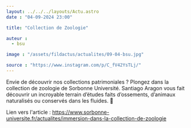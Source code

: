 ```yaml
---
layout: ../../../layouts/Actu.astro
date : "04-09-2024 23:00"

title: "Collection de Zoologie"

auteur :
  - bsu

image : "/assets/fildactus/actualites/09-04-bsu.jpg"

source : "https://www.instagram.com/p/C_fV42YsTLj/"
---
```


Envie de découvrir nos collections patrimoniales ? Plongez dans la collection de zoologie de Sorbonne Université. Santiago Aragon vous fait découvrir un incroyable terrain d’études faits d’ossements, d’animaux naturalisés ou conservés dans les fluides. 🐾

Lien vers l'article : https://www.sorbonne-universite.fr/actualites/immersion-dans-la-collection-de-zoologie